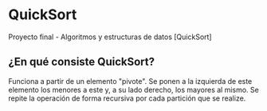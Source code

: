 # QuickSort
Proyecto final - Algoritmos y estructuras de datos [QuickSort]

## ¿En qué consiste QuickSort?
Funciona a partir de un elemento "pivote". Se ponen a la izquierda de este elemento los menores a este y, a su lado derecho, los mayores al mismo. Se repite la operación de forma recursiva por cada partición que se realize.
